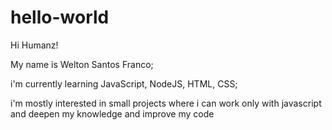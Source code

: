 # hello-world

Hi Humanz!

My name is Welton Santos Franco;

i'm currently learning JavaScript, NodeJS, HTML, CSS;

i'm mostly interested in small projects where i can work only with javascript and deepen my knowledge and improve my code

